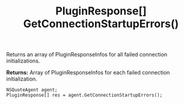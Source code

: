 ﻿---
uid: crmscript_ref_NSQuoteAgent_GetConnectionStartupErrors
title: PluginResponse[] GetConnectionStartupErrors()
intellisense: NSQuoteAgent.GetConnectionStartupErrors
keywords: NSQuoteAgent, GetConnectionStartupErrors
so.topic: reference
---

Returns an array of PluginResponseInfos for all failed connection initializations.


**Returns:** Array of PluginResponseInfos for each failed connection initialization.

```crmscript
NSQuoteAgent agent;
PluginResponse[] res = agent.GetConnectionStartupErrors();
```

